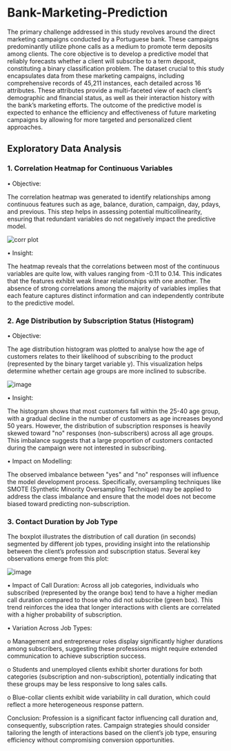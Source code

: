 # Bank-Marketing-Prediction

The primary challenge addressed in this study revolves around the direct marketing campaigns conducted by a Portuguese bank. These campaigns predominantly utilize phone calls as a medium to promote term deposits among clients. The core objective is to develop a predictive model that reliably forecasts whether a client will subscribe to a term deposit, constituting a binary classification problem.
The dataset crucial to this study encapsulates data from these marketing campaigns, including comprehensive records of 45,211 instances, each detailed across 16 attributes. These attributes provide a multi-faceted view of each client’s demographic and financial status, as well as their interaction history with the bank’s marketing efforts. The outcome of the predictive model is expected to enhance the efficiency and effectiveness of future marketing campaigns by allowing for more targeted and personalized client approaches.

## Exploratory Data Analysis

### 1. Correlation Heatmap for Continuous Variables
   
•	Objective:

The correlation heatmap was generated to identify relationships among continuous features such as age, balance, duration, campaign, day, pdays, and previous. This step helps in assessing potential multicollinearity, ensuring that redundant variables do not negatively impact the predictive model.

![corr plot](https://github.com/user-attachments/assets/8d61e82e-d499-41be-848a-72aeb47347ca)

•	Insight:

The heatmap reveals that the correlations between most of the continuous variables are quite low, with values ranging from -0.11 to 0.14. This indicates that the features exhibit weak linear relationships with one another. The absence of strong correlations among the majority of variables implies that each feature captures distinct information and can independently contribute to the predictive model.


### 2. Age Distribution by Subscription Status (Histogram)
   
•	Objective:

The age distribution histogram was plotted to analyse how the age of customers relates to their likelihood of subscribing to the product (represented by the binary target variable y). This visualization helps determine whether certain age groups are more inclined to subscribe.

![image](https://github.com/user-attachments/assets/0b5fc253-5719-4ea0-bbdb-78b1a7da2d86)

•	Insight:

The histogram shows that most customers fall within the 25-40 age group, with a gradual decline in the number of customers as age increases beyond 50 years. However, the distribution of subscription responses is heavily skewed toward "no" responses (non-subscribers) across all age groups. This imbalance suggests that a large proportion of customers contacted during the campaign were not interested in subscribing.

•	Impact on Modelling:

The observed imbalance between "yes" and "no" responses will influence the model development process. Specifically, oversampling techniques like SMOTE (Synthetic Minority Oversampling Technique) may be applied to address the class imbalance and ensure that the model does not become biased toward predicting non-subscription.

### 3. Contact Duration by Job Type

The boxplot illustrates the distribution of call duration (in seconds) segmented by different job types, providing insight into the relationship between the client’s profession and subscription status. Several key observations emerge from this plot:

![image](https://github.com/user-attachments/assets/64cc7232-66ab-42a1-b2a5-c3f50ce327e3)

•	Impact of Call Duration: Across all job categories, individuals who subscribed (represented by the orange box) tend to have a higher median call duration compared to those who did not subscribe (green box). This trend reinforces the idea that longer interactions with clients are correlated with a higher probability of subscription.

•	Variation Across Job Types:

o	Management and entrepreneur roles display significantly higher durations among subscribers, suggesting these professions might require extended communication to achieve subscription success.

o	Students and unemployed clients exhibit shorter durations for both categories (subscription and non-subscription), potentially indicating that these groups may be less responsive to long sales calls.

o	Blue-collar clients exhibit wide variability in call duration, which could reflect a more heterogeneous response pattern.

Conclusion: Profession is a significant factor influencing call duration and, consequently, subscription rates. Campaign strategies should consider tailoring the length of interactions based on the client’s job type, ensuring efficiency without compromising conversion opportunities.


